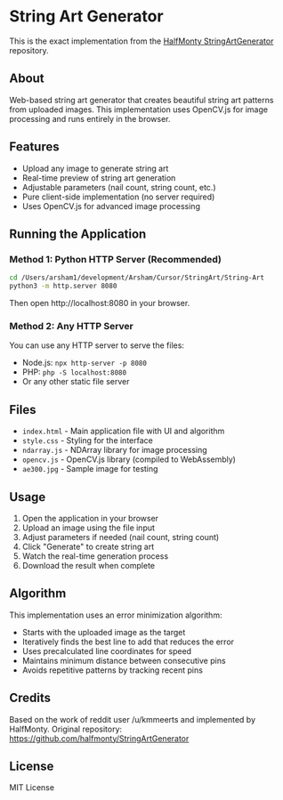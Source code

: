 # String Art Generator

This is the exact implementation from the [HalfMonty StringArtGenerator](https://github.com/halfmonty/StringArtGenerator) repository.

## About

Web-based string art generator that creates beautiful string art patterns from uploaded images. This implementation uses OpenCV.js for image processing and runs entirely in the browser.

## Features

- Upload any image to generate string art
- Real-time preview of string art generation
- Adjustable parameters (nail count, string count, etc.)
- Pure client-side implementation (no server required)
- Uses OpenCV.js for advanced image processing

## Running the Application

### Method 1: Python HTTP Server (Recommended)
```bash
cd /Users/arsham1/development/Arsham/Cursor/StringArt/String-Art
python3 -m http.server 8080
```
Then open http://localhost:8080 in your browser.

### Method 2: Any HTTP Server
You can use any HTTP server to serve the files:
- Node.js: `npx http-server -p 8080`
- PHP: `php -S localhost:8080`
- Or any other static file server

## Files

- `index.html` - Main application file with UI and algorithm
- `style.css` - Styling for the interface
- `ndarray.js` - NDArray library for image processing
- `opencv.js` - OpenCV.js library (compiled to WebAssembly)
- `ae300.jpg` - Sample image for testing

## Usage

1. Open the application in your browser
2. Upload an image using the file input
3. Adjust parameters if needed (nail count, string count)
4. Click "Generate" to create string art
5. Watch the real-time generation process
6. Download the result when complete

## Algorithm

This implementation uses an error minimization algorithm:
- Starts with the uploaded image as the target
- Iteratively finds the best line to add that reduces the error
- Uses precalculated line coordinates for speed
- Maintains minimum distance between consecutive pins
- Avoids repetitive patterns by tracking recent pins

## Credits

Based on the work of reddit user /u/kmmeerts and implemented by HalfMonty.
Original repository: https://github.com/halfmonty/StringArtGenerator

## License

MIT License